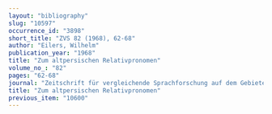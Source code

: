 ```yaml
---
layout: "bibliography"
slug: "10597"
occurrence_id: "3898"
short_title: "ZVS 82 (1968), 62-68"
author: "Eilers, Wilhelm"
publication_year: "1968"
title: "Zum altpersischen Relativpronomen"
volume_no_: "82"
pages: "62-68"
journal: "Zeitschrift für vergleichende Sprachforschung auf dem Gebiete der Indogermanischen Sprachen"
title: "Zum altpersischen Relativpronomen"
previous_item: "10600"
---
```

